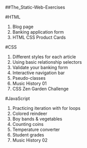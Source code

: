 ##The_Static-Web-Exercises

#HTML

1. Blog page
2. Banking application form
3. HTML CSS Product Cards

#CSS

1. Different styles for each article
2. Using basic relationship selectors
3. Validate your banking form
4. Interactive navigation bar
5. Pseudo-classes
6. Music History 01
7. CSS Zen Garden Challenge

#JavaScript

1. Practicing iteration with for loops
2. Colored reindeer
3. Boy bands & vegetables
4. Counting coins
5. Temperature converter
6. Student grades
7. Music History 02

